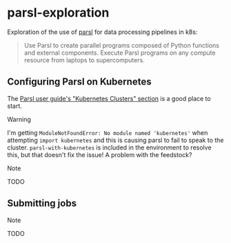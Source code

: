 # parsl-exploration

Exploration of the use of [parsl](https://parsl-project.org/) for data
processing pipelines in k8s:

> Use Parsl to create parallel programs composed of Python functions and
> external components. Execute Parsl programs on any compute resource from
> laptops to supercomputers.


## Configuring Parsl on Kubernetes

The
[Parsl user guide's "Kubernetes Clusters" section](https://parsl.readthedocs.io/en/stable/userguide/configuring.html#kubernetes-clusters)
is a good place to start.

> [!WARNING]
> I'm getting `ModuleNotFoundError: No module named 'kubernetes'` when attempting
> `import kubernetes` and this is causing parsl to fail to speak to the cluster.
> `parsl-with-kubernetes` is included in the environment to resolve this, but that
> doesn't fix the issue! A problem with the feedstock?

> [!NOTE]
> TODO


## Submitting jobs

> [!NOTE]
> TODO
